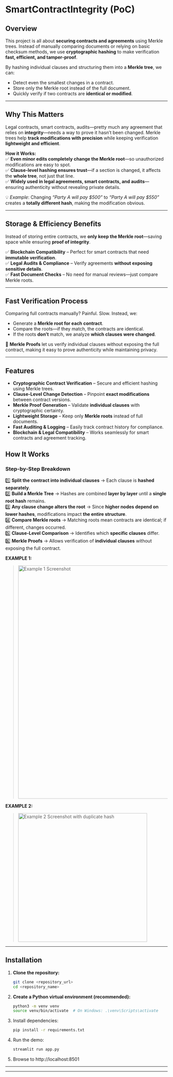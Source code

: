 # SmartContractIntegrity (PoC)

## Overview
This project is all about **securing contracts and agreements** using Merkle trees. Instead of manually comparing documents or relying on basic checksum methods, we use **cryptographic hashing** to make verification **fast, efficient, and tamper-proof**.

By hashing individual clauses and structuring them into a **Merkle tree**, we can:
- Detect even the smallest changes in a contract.
- Store only the Merkle root instead of the full document.
- Quickly verify if two contracts are **identical or modified**.

---

## Why This Matters
Legal contracts, smart contracts, audits—pretty much any agreement that relies on **integrity**—needs a way to prove it hasn’t been changed. Merkle trees help **track modifications with precision** while keeping verification **lightweight and efficient**.

**How it Works:**  
✅ **Even minor edits completely change the Merkle root**—so unauthorized modifications are easy to spot.  
✅ **Clause-level hashing ensures trust**—if a section is changed, it affects the **whole tree**, not just that line.  
✅ **Widely used in legal agreements, smart contracts, and audits**—ensuring authenticity without revealing private details.

💡 _Example_: Changing *“Party A will pay $500”* to *“Party A will pay $550”* creates a **totally different hash**, making the modification obvious.

---

## Storage & Efficiency Benefits
Instead of storing entire contracts, we **only keep the Merkle root**—saving space while ensuring **proof of integrity**.

✅ **Blockchain Compatibility** – Perfect for smart contracts that need **immutable verification**.  
✅ **Legal Audits & Compliance** – Verify agreements **without exposing sensitive details**.  
✅ **Fast Document Checks** – No need for manual reviews—just compare Merkle roots.  

---

## Fast Verification Process
Comparing full contracts manually? Painful. Slow. Instead, we:
- Generate a **Merkle root for each contract**.
- Compare the roots—if they match, the contracts are identical.
- If the roots **don’t** match, we analyze **which clauses were changed**.

🔑 **Merkle Proofs** let us verify individual clauses without exposing the full contract, making it easy to prove authenticity while maintaining privacy.

---

## Features
- **Cryptographic Contract Verification** – Secure and efficient hashing using Merkle trees.
- **Clause-Level Change Detection** – Pinpoint **exact modifications** between contract versions.
- **Merkle Proof Generation** – Validate **individual clauses** with cryptographic certainty.
- **Lightweight Storage** – Keep only **Merkle roots** instead of full documents.
- **Fast Auditing & Logging** – Easily track contract history for compliance.
- **Blockchain & Legal Compatibility** – Works seamlessly for smart contracts and agreement tracking.  

## How It Works
### **Step-by-Step Breakdown**
1️⃣ **Split the contract into individual clauses** → Each clause is **hashed separately**.  
2️⃣ **Build a Merkle Tree** → Hashes are combined **layer by layer** until a **single root hash** remains.  
3️⃣ **Any clause change alters the root** → Since **higher nodes depend on lower hashes**, modifications impact **the entire structure**.  
4️⃣ **Compare Merkle roots** → Matching roots mean contracts are identical; if different, changes occurred.  
5️⃣ **Clause-Level Comparison** → Identifies which **specific clauses** differ.  
6️⃣ **Merkle Proofs** → Allows verification of **individual clauses** without exposing the full contract.  

**EXAMPLE 1:**  
> <img alt="Example 1 Screenshot" width="725" alt="image" src="https://github.com/user-attachments/assets/4ec71e8e-8749-4c1c-9e02-f90130cbfd73" width="400px"  />


**EXAMPLE 2:**  
> <img alt="Example 2 Screenshot with duplicate hash" src="https://github.com/user-attachments/assets/28cd7623-fd0e-41a8-a35c-aadef687d38a" width="400px" />

---

## Installation

1. **Clone the repository:**
    ```bash
    git clone <repository_url>
    cd <repository_name>
    ```

 2. **Create a Python virtual environment (recommended):**
    ```bash
    python3 -m venv venv
    source venv/bin/activate  # On Windows: .\venv\Scripts\activate
    ```

3. Install dependencies:
   ```sh
   pip install -r requirements.txt
   ```
   
4. Run the demo:
   ```sh
   streamlit run app.py
   ```

 5. Browse to http://localhost:8501  

---

---
